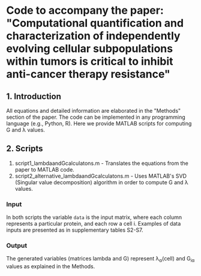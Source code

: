 # Code to accompany the paper:  "Computational quantification and characterization of independently evolving cellular subpopulations within tumors is critical to inhibit anti-cancer therapy resistance"
## 1. Introduction ##
All equations and detailed information are elaborated
in the "Methods" section of the paper. The code can be implemented in 
any programming language (e.g., Python, R). 
Here we provide MATLAB scripts for computing G and 
λ values.

## 2. Scripts ##
1. script1_lambdaandGcalculatons.m - Translates the equations from the paper to MATLAB code.
2. script2_alternative_lambdaandGcalculatons.m - Uses MATLAB's SVD (Singular value decomposition) algorithm 
in order to compute G and λ values.

### Input ###
In both scripts the variable `data` is the input matrix, where 
each column represents a particular protein, and each row a cell i.
Examples of data inputs are presented as in supplementary tables S2-S7.

### Output ###
The generated variables (matrices lambda and G) represent λ<sub>α</sub>(cell) 
and  G<sub>iα</sub> values as explained in the Methods.
